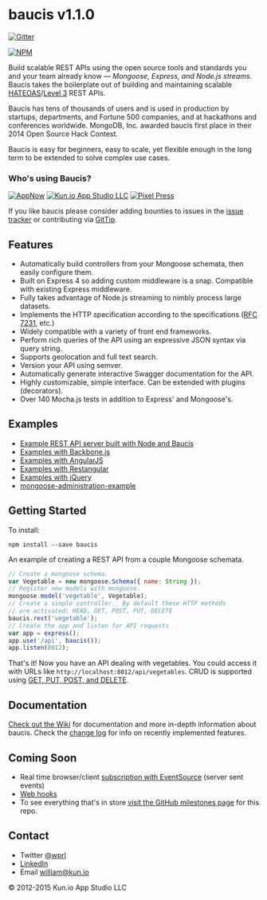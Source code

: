 # baucis v1.1.0

[![Gitter](https://badges.gitter.im/Join%20Chat.svg)](https://gitter.im/wprl/baucis?utm_source=badge&utm_medium=badge&utm_campaign=pr-badge&utm_content=badge)

[![NPM](https://nodei.co/npm/baucis.png?downloads=true&downloadRank=true&stars=true)](https://nodei.co/npm/baucis/)

Build scalable REST APIs using the open source tools and standards you and your team already know — *Mongoose, Express, and Node.js streams*.  Baucis takes the boilerplate out of building and maintaining scalable [HATEOAS](https://en.wikipedia.org/wiki/HATEOAS)/[Level 3](http://martinfowler.com/articles/richardsonMaturityModel.html) REST APIs.

Baucis has tens of thousands of users and is used in production by startups, departments, and Fortune 500 companies, and at hackathons and conferences worldwide.  MongoDB, Inc. awarded baucis first place in their 2014 Open Source Hack Contest.

Baucis is easy for beginners, easy to scale, yet flexible enough in the long term to be extended to solve complex use cases.

### Who's using Baucis?

[![AppNow](http://github.com/wprl/baucis/raw/master/appnow-logo.png "AppNow")](https://appnow.radarconline.com) [![Kun.io App Studio LLC](http://github.com/wprl/baucis/raw/master/kunio.png "Kun.io App Studio LLC")](http://kun.io) [![Pixel Press](http://github.com/wprl/baucis/raw/master/pixel-press.jpg "Pixel Press")](http://www.projectpixelpress.com)

If you like baucis please consider adding bounties to issues in the [issue tracker](https://github.com/wprl/baucis/issues) or contributing via [GitTip](https://www.gittip.com/wprl/).


## Features

 * Automatically build controllers from your Mongoose schemata, then easily configure them.
 * Built on Express 4 so adding custom middleware is a snap.  Compatible with existing Express middleware.
 * Fully takes advantage of Node.js streaming to nimbly process large datasets.
 * Implements the HTTP specification according to the specifications ([RFC 7231](http://tools.ietf.org/rfcmarkup/7231), etc.)
 * Widely compatible with a variety of front end frameworks.
 * Perform rich queries of the API using an expressive JSON syntax via query string.
 * Supports geolocation and full text search.
 * Version your API using semver.
 * Automatically generate interactive Swagger documentation for the API.
 * Highly customizable, simple interface.  Can be extended with plugins (decorators).
 * Over 140 Mocha.js tests in addition to Express' and Mongoose's.


## Examples

 * [Example REST API server built with Node and Baucis](//github.com/wprl/baucis-example)
 * [Examples with Backbone.js](examples/Backbone.js)
 * [Examples with AngularJS](examples/angular-example-resource.html)
 * [Examples with Restangular](examples/angular-example-restangular.html)
 * [Examples with jQuery](examples/jQuery.js)
 * [mongoose-administration-example](https://www.npmjs.org/package/mongoose-administration-example)


## Getting Started

To install:

    npm install --save baucis

An example of creating a REST API from a couple Mongoose schemata.

``` javascript
// Create a mongoose schema.
var Vegetable = new mongoose.Schema({ name: String });
// Register new models with mongoose.
mongoose.model('vegetable', Vegetable);
// Create a simple controller.  By default these HTTP methods
// are activated: HEAD, GET, POST, PUT, DELETE
baucis.rest('vegetable');
// Create the app and listen for API requests
var app = express();
app.use('/api', baucis());
app.listen(8012);
```

That's it!  Now you have an API dealing with vegetables.  You could access it with URLs like `http://localhost:8012/api/vegetables`.  CRUD is supported using [GET, PUT, POST, and DELETE](https://github.com/wprl/baucis/wiki/HTTP-Verbs).


## Documentation

[Check out the Wiki](https://github.com/wprl/baucis/wiki) for documentation and more in-depth information about baucis.  Check the [change log](CHANGES.md) for info on recently implemented features.


## Coming Soon

 * Real time browser/client [subscription with EventSource](https://github.com/wprl/baucis-subscribe) (server sent events)
 * [Web hooks](https://github.com/wprl/baucis-hooks)
 * To see everything that's in store [visit the GitHub milestones page](https://github.com/wprl/baucis/milestones) for this repo.

## Contact

 * Twitter [@wprl](https://twitter.com/wprl)
 * [LinkedIn](https://linkedin.com/in/willprl)
 * Email [william@kun.io](mailto:william@kun.io)

&copy; 2012-2015 Kun.io App Studio LLC
